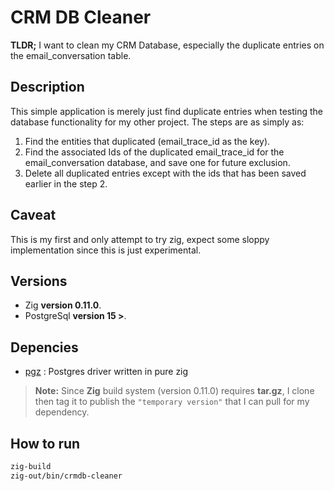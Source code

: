 # CRM DB Cleaner
**TLDR;** I want to clean my CRM Database, especially the duplicate entries on the email_conversation table.

## Description
This simple application is merely just find duplicate entries when testing the database functionality for my other project. The steps are as simply as:
1. Find the entities that duplicated (email_trace_id as the key).
2. Find the associated Ids of the duplicated email_trace_id for the email_conversation database, and save one for future exclusion.
3. Delete all duplicated entries except with the ids that has been saved earlier in the step 2.

## Caveat
This is my first and only attempt to try zig, expect some sloppy implementation since this is just experimental.

## Versions
- Zig **version 0.11.0**.
- PostgreSql **version 15 >**.

## Depencies
- [pgz](https://github.com/star-tek-mb/pgz) : Postgres driver written in pure zig

> **Note:** Since **Zig** build system (version 0.11.0) requires **tar.gz**, I clone then tag it to publish the `"temporary version"` that I can pull for my dependency.

## How to run
```sh
zig-build
zig-out/bin/crmdb-cleaner
```
